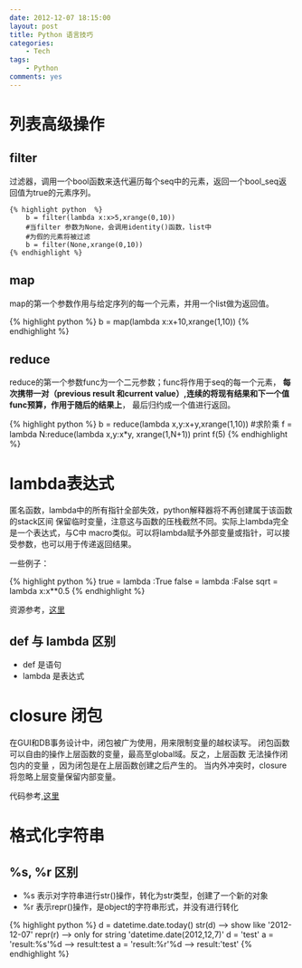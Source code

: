 ```yaml
---
date: 2012-12-07 18:15:00
layout: post
title: Python 语言技巧
categories:
    - Tech
tags: 
    - Python
comments: yes
---
```


# 列表高级操作

## filter

过滤器，调用一个bool函数来迭代遍历每个seq中的元素，返回一个bool_seq返回值为true的元素序列。

    {% highlight python  %}
        b = filter(lambda x:x>5,xrange(0,10))
        #当filter 参数为None，会调用identity()函数，list中
        #为假的元素将被过滤
        b = filter(None,xrange(0,10))
    {% endhighlight %}

## map

map的第一个参数作用与给定序列的每一个元素，并用一个list做为返回值。

  {% highlight python  %}
    b = map(lambda x:x+10,xrange(1,10)) 
  {% endhighlight %}
  
## reduce

reduce的第一个参数func为一个二元参数；func将作用于seq的每一个元素，
**每次携带一对（previous result 和current value）,连续的将现有结果和下一个值func预算，作用于随后的结果上**，
最后归约成一个值进行返回。

  {% highlight python  %}
    b = reduce(lambda x,y:x+y,xrange(1,10))
    #求阶乘
    f = lambda N:reduce(lambda x,y:x*y, xrange(1,N+1))
    print f(5)
  {% endhighlight %}
  
# lambda表达式

匿名函数，lambda中的所有指针全部失效，python解释器将不再创建属于该函数的stack区间
保留临时变量，注意这与函数的压栈截然不同。实际上lambda完全是一个表达式，与C中
macro类似。可以将lambda赋予外部变量或指针，可以接受参数，也可以用于传递返回结果。

一些例子：

  {% highlight python  %}
    true = lambda :True
    false = lambda :False
    sqrt = lambda x:x**0.5
  {% endhighlight %}

资源参考，[这里](http://www.secnetix.de/olli/Python/lambda_functions.hawk)

## def 与 lambda 区别

  * def 是语句
  * lambda 是表达式

# closure 闭包

在GUI和DB事务设计中，闭包被广为使用，用来限制变量的越权读写。
闭包函数可以自由的操作上层函数的变量，最高至global域。反之，上层函数
无法操作闭包内的变量 ，因为闭包是在上层函数创建之后产生的。
当内外冲突时，closure将忽略上层变量保留内部变量。

代码参考,[这里](https://github.com/tianweidut/CookBook/blob/master/python/closuree.py)

# 格式化字符串

## \%s, \%r 区别

  * \%s 表示对字符串进行str()操作，转化为str类型，创建了一个新的对象
  * \%r 表示repr()操作，是object的字符串形式，并没有进行转化

  {% highlight python %}
    d = datetime.date.today()
    str(d) --> show like '2012-12-07'
    repr(r) --> only for string 'datetime.date(2012,12,7)'
    d = 'test'
    a = 'result:%s'%d --> result:test
    a = 'result:%r'%d --> result:'test'
  {% endhighlight %} 
